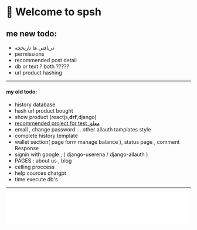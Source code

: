 # 👋 Welcome to spsh

<h2>me new todo:</h2>
<ul>
<li>دریافتی ها تاریخچه</li>
<li>permissions</li>
<li>recommended post detail</li>
<li>db or text ? both ?????</li>
<li>url product hashing</li>
</ul>
<hr>
<h4>my old todo:</h4>
<ul>
    <li>history database</li>
    <li>hash url product bought</li>
    <li>show product (reactjs,<b>drf</b>,django)</li>
    <li><a href="https://github.com/muhammadaamir123/-Recommendation-System-Engine-using-Django">recommended project for test معلق</a></li>
    <li>email , change password ... other allauth tamplates style</li>
    <li>complete history template</li>
    <li>wallet section( page form manage balance ), status page , comment Response</li>
    <li> signin with google , ( django-userena / django-allauth )</li>
    <li>PAGES  : about us , blog</li>
    <li> celling proccess </li> 
    <li> help cources chatgpt</li>
    <li>time execute db's</li>
</ul>
<hr>

[![spsh banner](./images/logo/logo-no-background.png)](https://opozex.com)